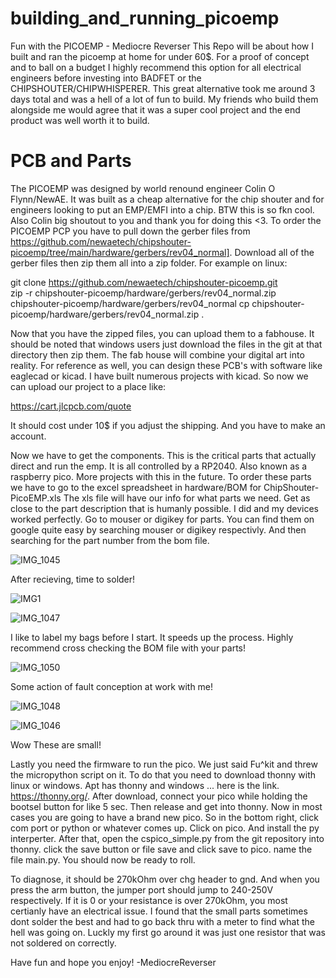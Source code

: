 # building_and_running_picoemp
Fun with the PICOEMP - Mediocre Reverser
This Repo will be about how I built and ran the picoemp at home for under 60$. For a proof of concept and to ball on a budget I highly recommend this option for all electrical engineers before investing into BADFET or the CHIPSHOUTER/CHIPWHISPERER. This great alternative took me around 3 days total and was a hell of a lot of fun to build. My friends who build them alongside me would agree that it was a super cool project and the end product was well worth it to build. 
# PCB and Parts
The PICOEMP was designed by world renound engineer Colin O Flynn/NewAE. It was built as a cheap alternative for the chip shouter and for engineers looking to put an EMP/EMFI into a chip. BTW this is so fkn cool. Also Colin big shoutout to you and thank you for doing this <3. 
To order the PICOEMP PCP you have to pull down the gerber files from https://github.com/newaetech/chipshouter-picoemp/tree/main/hardware/gerbers/rev04_normal]. Download all of the gerber files then zip them all into a zip folder. For example on linux: 

git clone https://github.com/newaetech/chipshouter-picoemp.git    
zip -r chipshouter-picoemp/hardware/gerbers/rev04_normal.zip chipshouter-picoemp/hardware/gerbers/rev04_normal
cp chipshouter-picoemp/hardware/gerbers/rev04_normal.zip .

Now that you have the zipped files, you can upload them to a fabhouse. It should be noted that windows users just download the files in the git at that directory then zip them. The fab house will combine your digital art into reality. For reference as well, you can design these PCB's with software like eaglecad or kicad. I have built numerous projects with kicad. So now we can upload our project to a place like: 

https://cart.jlcpcb.com/quote

It should cost under 10$ if you adjust the shipping. And you have to make an account. 

Now we have to get the components. This is the critical parts that actually direct and run the emp. It is all controlled by a RP2040. Also known as a raspberry pico. More projects with this in the future. To order these parts we have to go to the excel spreadsheet in hardware/BOM for ChipShouter-PicoEMP.xls The xls file will have our info for what parts we need. Get as close to the part description that is humanly possible. I did and my devices worked perfectly. Go to mouser or digikey for parts. You can find them on google quite easy by searching mouser or digikey respectivly. And then searching for the part number from the bom file.

![IMG_1045](https://github.com/mediocrereverse/building_and_running_picoemp/assets/133725400/44afed04-2135-431a-b11c-42f96cbb9a4c)

After recieving, time to solder! 

![IMG1](https://github.com/mediocrereverse/building_and_running_picoemp/assets/133725400/aed5866d-ee8d-4f92-8b29-2692fd8fc52e)

![IMG_1047](https://github.com/mediocrereverse/building_and_running_picoemp/assets/133725400/5c15e16f-702b-4dbc-83f5-8c00251ac225)

I like to label my bags before I start. It speeds up the process. Highly recommend cross checking the BOM file with your parts!

![IMG_1050](https://github.com/mediocrereverse/building_and_running_picoemp/assets/133725400/8947ce33-6b58-454f-8d61-be97b978ec5a)

Some action of fault conception at work with me! 

![IMG_1048](https://github.com/mediocrereverse/building_and_running_picoemp/assets/133725400/f5a0d22e-c9c1-439e-a8b0-a5f4b09172a4)

![IMG_1046](https://github.com/mediocrereverse/building_and_running_picoemp/assets/133725400/bea3e67d-ab14-450b-bed0-75d46e311606)

Wow These are small!

Lastly you need the firmware to run the pico. We just said Fu^kit and threw the micropython script on it. To do that you need to download thonny with linux or windows. Apt has thonny and windows ... here is the link. https://thonny.org/. After download, connect your pico while holding the bootsel button for like 5 sec. Then release and get into thonny. Now in most cases you are going to have a brand new pico. So in the bottom right, click com port or python or whatever comes up. Click on pico. And install the py interperter. After that, open the cspico_simple.py from the git repository into thonny. click the save button or file save and click save to pico. name the file main.py. You should now be ready to roll. 

To diagnose, it should be 270kOhm over chg header to gnd. And when you press the arm button, the jumper port should jump to 240-250V respectively. If it is 0 or your resistance is over 270kOhm, you most certianly have an electrical issue. I found that the small parts sometimes dont solder the best and had to go back thru with a meter to find what the hell was going on. Luckly my first go around it was just one resistor that was not soldered on correctly. 

Have fun and hope you enjoy! 
-MediocreReverser

